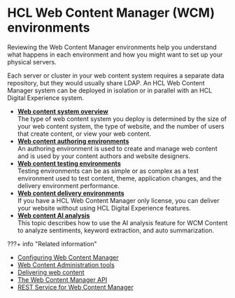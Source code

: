# HCL Web Content Manager (WCM) environments

Reviewing the Web Content Manager environments help you understand what happens in each environment and how you might want to set up your physical servers.

Each server or cluster in your web content system requires a separate data repository, but they would usually share LDAP. An HCL Web Content Manager system can be deployed in isolation or in parallel with an HCL Digital Experience system.

-   **[Web content system overview](wcm_system_overview.md)**  
The type of web content system you deploy is determined by the size of your web content system, the type of website, and the number of users that create content, or view your web content.
-   **[Web content authoring environments](wcm_cms_server_authoring.md)**  
An authoring environment is used to create and manage web content and is used by your content authors and website designers.
-   **[Web content testing environments](wcm_cms_server_uat.md)**  
Testing environments can be as simple or as complex as a test environment used to test content, theme, application changes, and the delivery environment performance.
-   **[Web content delivery environments](wcm_cms_server_delivery.md)**  
If you have a HCL Web Content Manager only license, you can deliver your website without using HCL Digital Experience features.
-   **[Web content AI analysis](wcm_ai_analysis.md)**  
This topic describes how to use the AI analysis feature for WCM Content to analyze sentiments, keyword extraction, and auto summarization.


???+ info "Related information" 
-   [Configuring Web Content Manager](../../../../manage_content/wcm_configuration/index.md)
-   [Web Content Administration tools](../../../../manage_content/wcm_configuration/wcm_adm_tools/index.md)
-   [Delivering web content](../../../../manage_content/wcm_delivery/index.md)
-   [The Web Content Manager API](../../../../manage_content/wcm_development/wcm_dev_api/index.md)
-   [REST Service for Web Content Manager](../../../../manage_content/wcm_development/wcm_rest/index.md)

